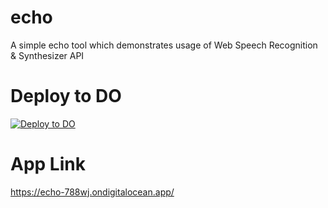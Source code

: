 # echo
A simple echo tool which demonstrates usage of Web Speech Recognition &amp; Synthesizer API
# Deploy to DO
[![Deploy to DO](https://www.deploytodo.com/do-btn-blue.svg)](https://cloud.digitalocean.com/apps/new?repo=https://github.com/saravananselvamohan/echo/tree/main)
# App Link
https://echo-788wj.ondigitalocean.app/
